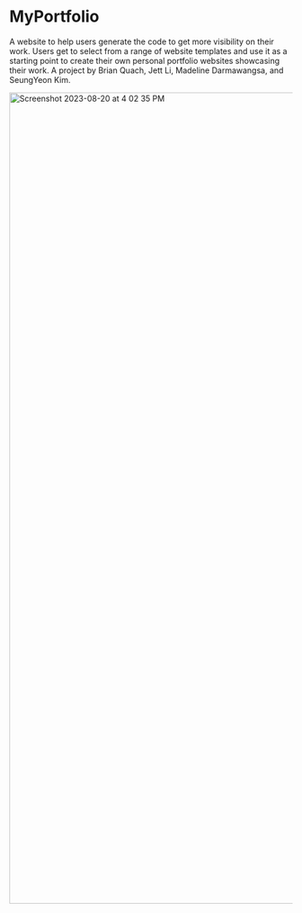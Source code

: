# MyPortfolio
A website to help users generate the code to get more visibility on their work. Users get to select from a range of website templates and use it as a starting point to create their own personal portfolio websites showcasing their work. A project by Brian Quach, Jett Li, Madeline Darmawangsa, and SeungYeon Kim.

<img width="1440" alt="Screenshot 2023-08-20 at 4 02 35 PM" src="https://github.com/MadelineDarmawangsa/MyPortfolio/assets/94712005/c396a622-76f7-4453-9d82-e439a256628a">
